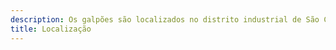 ```yaml
---
description: Os galpões são localizados no distrito industrial de São Carlos, há 8km de distância do centro da cidade e com acesso fácil às principais rodovias.
title: Localização
---
```


